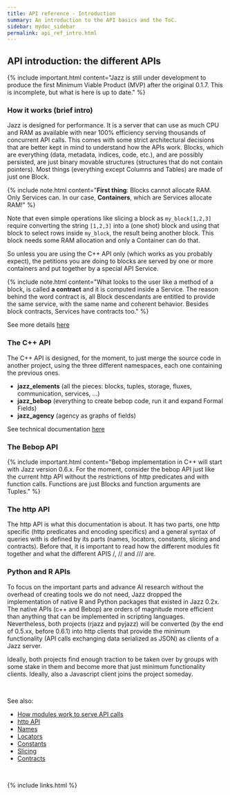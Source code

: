 ```yaml
---
title: API reference - Introduction
summary: An introduction to the API basics and the ToC.
sidebar: mydoc_sidebar
permalink: api_ref_intro.html
---
```


## API introduction: the different APIs

{% include important.html content="Jazz is still under development to produce the first Minimum Viable Product (MVP) after the original 0.1.7.
This is incomplete, but what is here is up to date." %}

### How it works (brief intro)

Jazz is designed for performance. It is a server that can use as much CPU and RAM as available with near 100% efficiency serving thousands
of concurrent API calls. This comes with some strict architectural decisions that are better kept in mind to understand how the APIs work.
Blocks, which are everything (data, metadata, indices, code, etc.), and are possibly persisted, are just binary movable structures
(structures that do not contain pointers). Most things (everything except Columns and Tables) are made of just one Block.

{% include note.html content="<b>First thing</b>: Blocks cannot allocate RAM. Only Services can. In our case, <b>Containers</b>, which are
Services allocate RAM!" %}

Note that even simple operations like slicing a block as `my_block[1,2,3]` require converting the string `[1,2,3]` into a (one shot) block
and using that block to select rows inside `my_block`, the result being another block. This block needs some RAM allocation and only a
Container can do that.

So unless you are using the C++ API only (which works as you probably expect), the petitions you are doing to blocks are served by one or
more containers and put together by a special API Service.

{% include note.html content="What looks to the user like a method of a block, is called <b>a contract</b> and it is computed
inside a Service. The reason behind the word contract is, all Block descendants are entitled to provide the same service, with the same
name and coherent behavior. Besides block contracts, Services have contracts too." %}

See more details [here](api_ref_modules_.html)

### The C++ API

The C++ API is designed, for the moment, to just merge the source code in another project, using the three different namespaces, each one
containing the previous ones.

- **jazz_elements** (all the pieces: blocks, tuples, storage, fluxes, communication, services, ...)
- **jazz_bebop** (everything to create bebop code, run it and expand Formal Fields)
- **jazz_agency** (agency as graphs of fields)

See technical documentation [here](/develop/)

### The Bebop API

{% include important.html content="Bebop implementation in C++ will start with Jazz version 0.6.x. For the moment, consider the bebop API
just like the current http API without the restrictions of http predicates and with function calls. Functions are just Blocks and
function arguments are Tuples." %}

### The http API

The http API is what this documentation is about. It has two parts, one http specific (http predicates and encoding specifics) and a
general syntax of queries with is defined by its parts (names, locators, constants, slicing and contracts). Before that, it is important
to read how the different modules fit together and what the different APIS /, // and /// are.

### Python and R APIs

To focus on the important parts and advance AI research without the overhead of creating tools we do not need, Jazz dropped the
implementation of native R and Python packages that existed in Jazz 0.2x. The native APIs (c++ and Bebop) are orders of magnitude more
efficient than anything that can be implemented in scripting languages. Nevertheless, both projects (rjazz and pyjazz) will be converted
(by the end of 0.5.xx, before 0.6.1) into http clients that provide the minimum functionality (API calls exchanging data serialized as
JSON) as clients of a Jazz server.

Ideally, both projects find enough traction to be taken over by groups with some stake in them and become more that just minimum
functionality clients. Ideally, also a Javascript client joins the project someday.

<br/>

See also:

* [How modules work to serve API calls](api_ref_modules_.html)
* [http API](api_ref_http_api.html)
* [Names](api_ref_names.html)
* [Locators](api_ref_locators.html)
* [Constants](api_ref_const.html)
* [Slicing](api_ref_slicing.html)
* [Contracts](api_ref_contracts.html)

<br/>

{% include links.html %}
